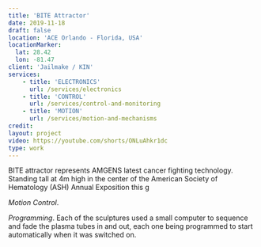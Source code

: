 ```yaml
---
title: 'BITE Attractor'
date: 2019-11-18
draft: false
location: 'ACE Orlando - Florida, USA'
locationMarker:
  lat: 28.42
  lon: -81.47
client: 'Jailmake / KIN'
services:
    - title: 'ELECTRONICS'
      url: /services/electronics
    - title: 'CONTROL'
      url: /services/control-and-monitoring
    - title: 'MOTION'
      url: /services/motion-and-mechanisms
credit:
layout: project
video: https://youtube.com/shorts/ONLuAhkr1dc
type: work
---
```


BITE attractor represents AMGENS latest cancer fighting technology. Standing tall at 4m high in the center of the American Society of Hematology (ASH) Annual Exposition this g

*Motion Control*.

*Programming*. Each of the sculptures used a small computer to sequence and fade the plasma tubes in and out, each one being programmed to start automatically when it was switched on.
